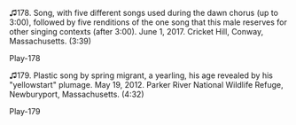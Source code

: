♫178. Song, with five different songs used during the dawn chorus (up to
3:00), followed by five renditions of the one song that this male
reserves for other singing contexts (after 3:00). June 1, 2017. Cricket
Hill, Conway, Massachusetts. (3:39)

Play-178

♫179. Plastic song by spring migrant, a yearling, his age revealed by
his "yellowstart" plumage. May 19, 2012. Parker River National Wildlife
Refuge, Newburyport, Massachusetts. (4:32)

Play-179
